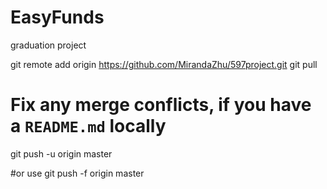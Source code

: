 # EasyFunds
graduation project

git remote add origin https://github.com/MirandaZhu/597project.git
git pull
# Fix any merge conflicts, if you have a `README.md` locally
git push -u origin master

#or use
git push -f origin master
